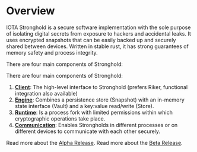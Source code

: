 # Overview

IOTA Stronghold is a secure software implementation with the sole purpose of isolating digital secrets from exposure to hackers and accidental leaks. It uses encrypted snapshots that can be easily backed up and securely shared between devices. Written in stable rust, it has strong guarantees of memory safety and process integrity.

There are four main components of Stronghold:

There are four main components of Stronghold:
1. [**Client**](./structure/client.md): The high-level interface to Stronghold (prefers Riker, functional integration also available)
2. [**Engine**](./structure/engine.md): Combines a persistence store (Snapshot) with an in-memory state interface (Vault) and a key:value read/write (Store).
3. [**Runtime**](./structure/runtime.md): Is a process fork with limited permissions within which cryptographic operations take place.
4. [**Communication**](./structure/communication.md): Enables Strongholds in different processes or on different devices to communicate with each other securely.

Read more about the [Alpha Release](https://blog.iota.org/stronghold-alpha-release/).
Read more about the [Beta Release](https://blog.iota.org/iota-stronghold-beta-release/).

